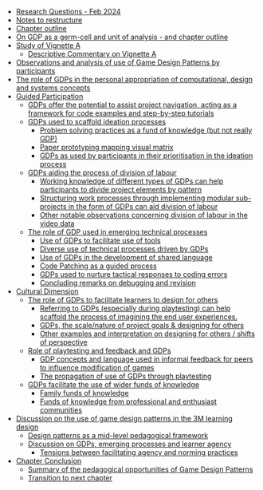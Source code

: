 -   [Research Questions - Feb 2024](#research-questions---feb-2024)
-   [Notes to restructure](#notes-to-restructure)
-   [Chapter outline](#chapter-outline)
-   [On GDP as a germ-cell and unit of analysis - and chapter
    outline](#on-gdp-as-a-germ-cell-and-unit-of-analysis---and-chapter-outline)
-   [Study of Vignette A](#study-of-vignette-a)
    -   [Descriptive Commentary on Vignette
        A](#descriptive-commentary-on-vignette-a)
-   [Observations and analysis of use of Game Design Patterns by
    participants](#observations-and-analysis-of-use-of-game-design-patterns-by-participants)
-   [The role of GDPs in the personal appropriation of computational,
    design and systems
    concepts](#the-role-of-gdps-in-the-personal-appropriation-of-computational-design-and-systems-concepts)
-   [Guided Participation](#guided-participation)
    -   [GDPs offer the potential to assist project navigation, acting
        as a framework for code examples and step-by-step
        tutorials](#gdps-offer-the-potential-to-assist-project-navigation-acting-as-a-framework-for-code-examples-and-step-by-step-tutorials)
    -   [GDPs used to scaffold ideation
        processes](#gdps-used-to-scaffold-ideation-processes)
        -   [Problem solving practices as a fund of knowledge (but not
            really
            GDP)](#problem-solving-practices-as-a-fund-of-knowledge-but-not-really-gdp)
        -   [Paper prototyping mapping visual
            matrix](#paper-prototyping-mapping-visual-matrix)
        -   [GDPs as used by participants in their prioritisation in the
            ideation
            process](#gdps-as-used-by-participants-in-their-prioritisation-in-the-ideation-process)
    -   [GDPs aiding the process of division of
        labour](#gdps-aiding-the-process-of-division-of-labour)
        -   [Working knowledge of different types of GDPs can help
            participants to divide project elements by
            pattern](#working-knowledge-of-different-types-of-gdps-can-help-participants-to-divide-project-elements-by-pattern)
        -   [Structuring work processes through implementing modular
            sub-projects in the form of GDPs can aid division of
            labour](#structuring-work-processes-through-implementing-modular-sub-projects-in-the-form-of-gdps-can-aid-division-of-labour)
        -   [Other notable observations concerning division of labour in
            the video
            data](#other-notable-observations-concerning-division-of-labour-in-the-video-data)
    -   [The role of GDP used in emerging technical
        processes](#the-role-of-gdp-used-in-emerging-technical-processes)
        -   [Use of GDPs to facilitate use of
            tools](#use-of-gdps-to-facilitate-use-of-tools)
        -   [Diverse use of technical processes driven by
            GDPs](#diverse-use-of-technical-processes-driven-by-gdps)
        -   [Use of GDPs in the development of shared
            language](#use-of-gdps-in-the-development-of-shared-language)
        -   [Code Patching as a guided
            process](#code-patching-as-a-guided-process)
        -   [GDPs used to nurture tactical responses to coding
            errors](#gdps-used-to-nurture-tactical-responses-to-coding-errors)
        -   [Concluding remarks on debugging and
            revision](#concluding-remarks-on-debugging-and-revision)
-   [Cultural Dimension](#cultural-dimension)
    -   [The role of GDPs to facilitate learners to design for
        others](#the-role-of-gdps-to-facilitate-learners-to-design-for-others)
        -   [Referring to GDPs (especially during playtesting) can help
            scaffold the process of imagining the end user
            experiences.](#referring-to-gdps-especially-during-playtesting-can-help-scaffold-the-process-of-imagining-the-end-user-experiences.)
        -   [GDPs, the scale/nature of project goals & designing for
            others](#gdps-the-scalenature-of-project-goals-designing-for-others)
        -   [Other examples and interpretation on designing for others /
            shifts of
            perspective](#other-examples-and-interpretation-on-designing-for-others-shifts-of-perspective)
    -   [Role of playtesting and feedback and
        GDPs](#role-of-playtesting-and-feedback-and-gdps)
        -   [GDP concepts and language used in informal feedback for
            peers to influence modification of
            games](#gdp-concepts-and-language-used-in-informal-feedback-for-peers-to-influence-modification-of-games)
        -   [The propagation of use of GDPs through
            playtesting](#the-propagation-of-use-of-gdps-through-playtesting)
    -   [GDPs facilitate the use of wider funds of
        knowledge](#gdps-facilitate-the-use-of-wider-funds-of-knowledge)
        -   [Family funds of knowledge](#family-funds-of-knowledge)
        -   [Funds of knowledge from professional and enthusiast
            communities](#funds-of-knowledge-from-professional-and-enthusiast-communities)
-   [Discussion on the use of game design patterns in the 3M learning
    design](#discussion-on-the-use-of-game-design-patterns-in-the-3m-learning-design)
    -   [Design patterns as a mid-level pedagogical
        framework](#design-patterns-as-a-mid-level-pedagogical-framework)
    -   [Discussion on GDPs, emerging processes and learner
        agency](#discussion-on-gdps-emerging-processes-and-learner-agency)
        -   [Tensions between facilitating agency and norming
            practices](#tensions-between-facilitating-agency-and-norming-practices)
-   [Chapter Conclusion](#chapter-conclusion)
    -   [Summary of the pedagogical opportunities of Game Design
        Patterns](#summary-of-the-pedagogical-opportunities-of-game-design-patterns)
    -   [Transition to next chapter](#transition-to-next-chapter)
